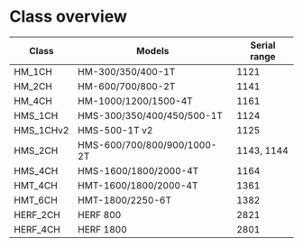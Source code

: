 # Class overview

| Class         | Models                      | Serial range |
| --------------| --------------------------- | ------------ |
| HM_1CH        | HM-300/350/400-1T           | 1121         |
| HM_2CH        | HM-600/700/800-2T           | 1141         |
| HM_4CH        | HM-1000/1200/1500-4T        | 1161         |
| HMS_1CH       | HMS-300/350/400/450/500-1T  | 1124         |
| HMS_1CHv2     | HMS-500-1T v2               | 1125         |
| HMS_2CH       | HMS-600/700/800/900/1000-2T | 1143, 1144   |
| HMS_4CH       | HMS-1600/1800/2000-4T       | 1164         |
| HMT_4CH       | HMT-1600/1800/2000-4T       | 1361         |
| HMT_6CH       | HMT-1800/2250-6T            | 1382         |
| HERF_2CH      | HERF 800                    | 2821         |
| HERF_4CH      | HERF 1800                   | 2801         |
